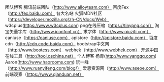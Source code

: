 团队博客
	腾讯前端团队（http://www.alloyteam.com）
	百度Fex（http://fex.baidu.com）
各大名站
	火狐MDN社区（https://developer.mozilla.org/zh-CN/docs/Web）
	w3cplus(https://www.w3cplus.com)
	png在线压缩（https://tinypng.com）
	淘宝矢量字库（http://www.iconfont.cn）
	求字体（http://www.qiuziti.com）
	caniuse（https://caniuse.com）
	apistore（http://apistore.baidu.com）
	百度cdn（http://cdn.code.baidu.com）
	bootstrap中文网（http://www.bootcss.com）
	webhek（http://www.webhek.com）
	开源中国在线工具（http://tool.oschina.net）
个人博客
	杨青(http://www.yangqq.com)
	Aaron(http://www.haorooms.com)
	阮一峰（http://www.ruanyifeng.com/blog/）
	爱思资源网（http://www.aseoe.com）		
	前端观察（https://www.qianduan.net）
